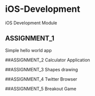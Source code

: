 # iOS-Development
iOS Development Module

## ASSIGNMENT_1
Simple hello world app

##ASSIGNMENT_2
Calculator Application

##ASSIGNMENT_3
Shapes drawing

##ASSIGNMENT_4
Twitter Browser

##ASSIGNMENT_5
Breakout Game
